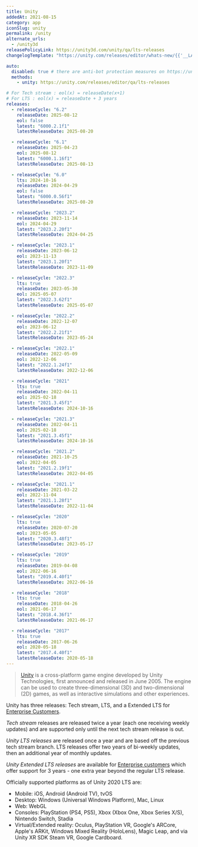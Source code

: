 ```yaml
---
title: Unity
addedAt: 2021-08-15
category: app
iconSlug: unity
permalink: /unity
alternate_urls:
  - /unity3d
releasePolicyLink: https://unity3d.com/unity/qa/lts-releases
changelogTemplate: "https://unity.com/releases/editor/whats-new/{{'__LATEST__'|split:'f'|first}}#release-notes"

auto:
  disabled: true # there are anti-bot protection measures on https://unity.com/
  methods:
    - unity: https://unity.com/releases/editor/qa/lts-releases

# For Tech stream : eol(x) = releaseDate(x+1)
# For LTS : eol(x) = releaseDate + 3 years
releases:
  - releaseCycle: "6.2"
    releaseDate: 2025-08-12
    eol: false
    latest: "6000.2.1f1"
    latestReleaseDate: 2025-08-20

  - releaseCycle: "6.1"
    releaseDate: 2025-04-23
    eol: 2025-08-12
    latest: "6000.1.16f1"
    latestReleaseDate: 2025-08-13

  - releaseCycle: "6.0"
    lts: 2024-10-16
    releaseDate: 2024-04-29
    eol: false
    latest: "6000.0.56f1"
    latestReleaseDate: 2025-08-20

  - releaseCycle: "2023.2"
    releaseDate: 2023-11-14
    eol: 2024-04-29
    latest: "2023.2.20f1"
    latestReleaseDate: 2024-04-25

  - releaseCycle: "2023.1"
    releaseDate: 2023-06-12
    eol: 2023-11-13
    latest: "2023.1.20f1"
    latestReleaseDate: 2023-11-09

  - releaseCycle: "2022.3"
    lts: true
    releaseDate: 2023-05-30
    eol: 2025-05-07
    latest: "2022.3.62f1"
    latestReleaseDate: 2025-05-07

  - releaseCycle: "2022.2"
    releaseDate: 2022-12-07
    eol: 2023-06-12
    latest: "2022.2.21f1"
    latestReleaseDate: 2023-05-24

  - releaseCycle: "2022.1"
    releaseDate: 2022-05-09
    eol: 2022-12-06
    latest: "2022.1.24f1"
    latestReleaseDate: 2022-12-06

  - releaseCycle: "2021"
    lts: true
    releaseDate: 2022-04-11
    eol: 2025-02-18
    latest: "2021.3.45f1"
    latestReleaseDate: 2024-10-16

  - releaseCycle: "2021.3"
    releaseDate: 2022-04-11
    eol: 2025-02-18
    latest: "2021.3.45f1"
    latestReleaseDate: 2024-10-16

  - releaseCycle: "2021.2"
    releaseDate: 2021-10-25
    eol: 2022-04-05
    latest: "2021.2.19f1"
    latestReleaseDate: 2022-04-05

  - releaseCycle: "2021.1"
    releaseDate: 2021-03-22
    eol: 2022-11-04
    latest: "2021.1.28f1"
    latestReleaseDate: 2022-11-04

  - releaseCycle: "2020"
    lts: true
    releaseDate: 2020-07-20
    eol: 2023-05-05
    latest: "2020.3.48f1"
    latestReleaseDate: 2023-05-17

  - releaseCycle: "2019"
    lts: true
    releaseDate: 2019-04-08
    eol: 2022-06-16
    latest: "2019.4.40f1"
    latestReleaseDate: 2022-06-16

  - releaseCycle: "2018"
    lts: true
    releaseDate: 2018-04-26
    eol: 2021-06-17
    latest: "2018.4.36f1"
    latestReleaseDate: 2021-06-17

  - releaseCycle: "2017"
    lts: true
    releaseDate: 2017-06-26
    eol: 2020-05-18
    latest: "2017.4.40f1"
    latestReleaseDate: 2020-05-18
---
```


> [Unity](https://unity.com/) is a cross-platform game engine developed by Unity Technologies,
> first announced and released in June 2005. The engine can be used to create three-dimensional (3D)
> and two-dimensional (2D) games, as well as interactive simulations and other experiences.

Unity has three releases: Tech stream, LTS, and a Extended LTS for
[Enterprise Customers](https://unity.com/products/unity-enterprise).

_Tech stream_ releases are released twice a year (each one receiving weekly updates) and are
supported only until the next tech stream release is out.

_Unity LTS releases_ are released once a year and are based off the previous tech stream branch.
LTS releases offer two years of bi-weekly updates, then an additional year of monthly updates.

_Unity Extended LTS releases_ are available for
[Enterprise customers](https://unity.com/products/unity-enterprise) which offer support for 3 years - one extra year beyond
the regular LTS release.

Officially supported platforms as of Unity 2020 LTS are:

- Mobile: iOS, Android (Android TV), tvOS
- Desktop: Windows (Universal Windows Platform), Mac, Linux
- Web: WebGL
- Consoles: PlayStation (PS4, PS5), Xbox (Xbox One, Xbox Series X/S), Nintendo Switch, Stadia
- Virtual/Extended reality: Oculus, PlayStation VR, Google's ARCore, Apple's ARKit, Windows Mixed
  Reality (HoloLens), Magic Leap, and via Unity XR SDK Steam VR, Google Cardboard.
